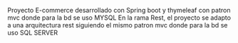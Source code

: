 Proyecto E-commerce desarrollado con Spring boot y thymeleaf con patron mvc donde para la bd se uso MYSQL
En la rama Rest, el proyecto se adapto a una arquitectura rest siguiendo el mismo patron mvc donde para la bd se uso SQL SERVER

